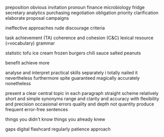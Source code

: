 preposition
obvious
invitation
pronoun
finance
microbiology
fridge
secretary
analytics
purchasing
negotiation
obligation
priority
clarification
elaborate
proposal
campaigns

ineffective approaches
rude
discourage
criteria

task achievement (TA)
coherence and cohesion (C&C)
lexical resource (=vocabulary)
grammar


statistic
tofu
ice cream
frozen burgers
chili sauce
salted peanuts

benefit
achieve more

analyse and interpret
practical skills
separately
i totally nailed it
nevertheless
furthermore
spite
guaranteed
magically
accurately
nonetheless

present a clear central topic in each paragraph
straight 
scheme
relatively short and simple
synonyms
range and clarity and accuracy
with flexibility and precision
occasional errors
quality and depth
not quantity
produce frequent error-free sentences

things you didn't know
things you already knew

gaps
digital flashcard
regularly
patience
approach


